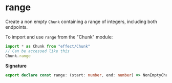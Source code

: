 # range

Create a non empty `Chunk` containing a range of integers, including both endpoints.

To import and use `range` from the "Chunk" module:

```ts
import * as Chunk from "effect/Chunk"
// Can be accessed like this
Chunk.range
```

**Signature**

```ts
export declare const range: (start: number, end: number) => NonEmptyChunk<number>
```
